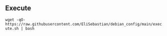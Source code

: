 
## Execute
`wget -qO- https://raw.githubusercontent.com/EliSebastian/debian_config/main/execute.sh | bash`
